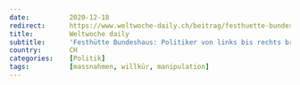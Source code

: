 ```yaml
---
date:          2020-12-18
redirect:      https://www.weltwoche-daily.ch/beitrag/festhuette-bundeshaus-politiker-von-links-bis-rechts-brechen-die-regeln-die-sie-anderen-befehlen/
title:         Weltwoche daily
subtitle:      'Festhütte Bundeshaus: Politiker von links bis rechts brechen die Regeln, die sie anderen befehlen'
country:       CH
categories:    [Politik]
tags:          [massnahmen, willkür, manipulation]
---
```

